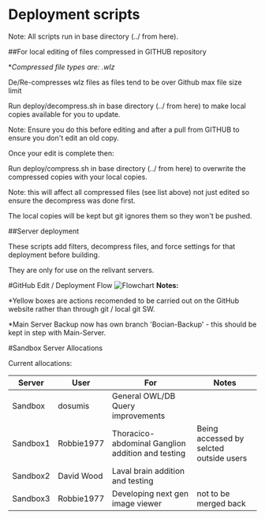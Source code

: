# Deployment scripts

Note: All scripts run in base directory (../ from here).

##For local editing of files compressed in GITHUB repository

**Compressed file types are: *.wlz**

De/Re-compresses wlz files as files tend to be over Github max file size limit

Run deploy/decompress.sh in base directory (../ from here) to make local copies available for you to update.

Note: Ensure you do this before editing and after a pull from GITHUB to ensure you don't edit an old copy.

Once your edit is complete then:

Run deploy/compress.sh in base directory (../ from here) to overwrite the compressed copies with your local copies.

Note: this will affect all compressed files (see list above) not just edited so ensure the decompress was done first.

The local copies will be kept but git ignores them so they won't be pushed.

##Server deployment 

These scripts add filters, decompress files, and force settings for that deployment before building.

They are only for use on the relivant servers.

#GitHub Edit / Deployment Flow
![Flowchart](https://www.lucidchart.com/publicSegments/view/1cb57162-df53-45d4-b259-b5df1c7c6fbc/image.png)
**Notes:** 

*Yellow boxes are actions recomended to be carried out on the GitHub website rather than through git / local git SW.

*Main Server Backup now has own branch 'Bocian-Backup' - this should be kept in step with Main-Server.

#Sandbox Server Allocations

Current allocations:

| Server | User | For | Notes |
| ------ | ---- | --- | ----- |
| Sandbox | dosumis | General OWL/DB Query improvements |  |
| Sandbox1 | Robbie1977 | Thoracico-abdominal Ganglion addition and testing | Being accessed by selcted outside users |
| Sandbox2 | David Wood | Laval brain addition and testing |  |
| Sandbox3 | Robbie1977 | Developing next gen image viewer | not to be merged back |


